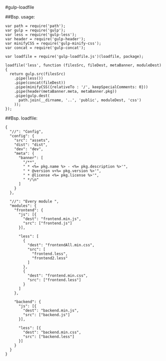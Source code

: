 #gulp-loadfile


##Bsp. usage:

    var path = require('path');
    var gulp = require('gulp');
    var less = require('gulp-less');
    var header = require('gulp-header');
    var minifyCSS = require('gulp-minify-css');
    var concat = require('gulp-concat');
    
    var loadfile = require('gulp-loadfile.js')(loadfile, package);
    
    loadfile('less', function (filesSrc, fileDest, metaBanner, moduleDest) {
      return gulp.src(filesSrc)
        .pipe(less())
        .pipe(concat(fileDest))
        .pipe(minifyCSS({relativeTo : '/', keepSpecialComments: 0}))
        .pipe(header(metaBanner.meta, metaBanner.pkg))
        .pipe(gulp.dest(
          path.join(__dirname, '..', 'public', moduleDest, 'css')
        ));
    });
    
##Bsp. loadfile:

    {
      "//": "Config",
      "config": {
        "src": "assets",
        "dist": "dist",
        "dev": "dev",
        "meta": {
          "banner": [
            "/**",
            " * <%= pkg.name %> - <%= pkg.description %>'",
            " * @version v<%= pkg.version %>'",
            " * @license <%= pkg.license %>'",
            " */\n"
          ]
        }
      },
    
      "//": "Every module ",
      "modules": {
        "frontend": {
          "js": [{
            "dest": "frontend.min.js",
            "src": ["frontend.js"]
          }],
    
          "less": [
            {
              "dest": "frontendAll.min.css",
              "src": [
                "frontend.less", 
                "frontend2.less"
              ]
            },
            {
              "dest": "frontend.min.css",
              "src": ["frontend.less"]
            }
          ]
        },
    
        "backend": {
          "js": [{
            "dest": "backend.min.js",
            "src": ["backend.js"]
          }],
    
          "less": [{
            "dest": "backend.min.css",
            "src": ["backend.less"]
          }]
        }
      }
    }

